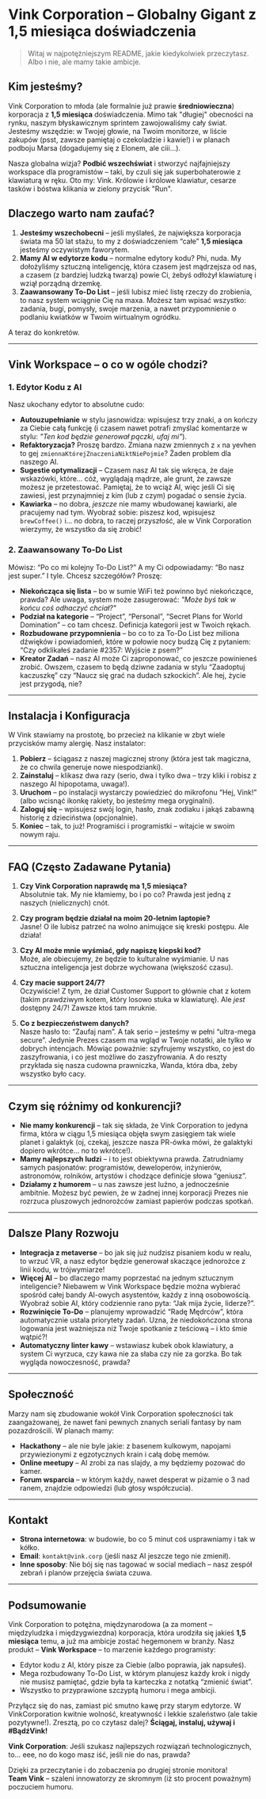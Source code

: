 # Vink Corporation – Globalny Gigant z **1,5 miesiąca** doświadczenia

> Witaj w najpotężniejszym README, jakie kiedykolwiek przeczytasz. Albo i nie, ale mamy takie ambicje.

## Kim jesteśmy? 

Vink Corporation to młoda (ale formalnie już prawie **średniowieczna**) korporacja z **1,5 miesiąca** doświadczenia. Mimo tak "długiej" obecności na rynku, naszym błyskawicznym sprintem zawojowaliśmy cały świat. Jesteśmy wszędzie: w Twojej głowie, na Twoim monitorze, w liście zakupów (psst, zawsze pamiętaj o czekoladzie i kawie!) i w planach podboju Marsa (dogadujemy się z Elonem, ale ciii...).

Nasza globalna wizja? **Podbić wszechświat** i stworzyć najfajniejszy workspace dla programistów – taki, by czuli się jak superbohaterowie z klawiaturą w ręku. Oto my: Vink. Królowie i królowe klawiatur, cesarze tasków i bóstwa klikania w zielony przycisk "Run".

## Dlaczego warto nam zaufać?

1. **Jesteśmy wszechobecni** – jeśli myślałeś, że największa korporacja świata ma 50 lat stażu, to my z doświadczeniem “całe” **1,5 miesiąca** jesteśmy oczywistym faworytem.
2. **Mamy AI w edytorze kodu** – normalne edytory kodu? Phi, nuda. My dołożyliśmy sztuczną inteligencję, która czasem jest mądrzejsza od nas, a czasem (z bardziej ludzką twarzą) powie Ci, żebyś odłożył klawiaturę i wziął porządną drzemkę. 
3. **Zaawansowany To-Do List** – jeśli lubisz mieć listę rzeczy do zrobienia, to nasz system wciągnie Cię na maxa. Możesz tam wpisać wszystko: zadania, bugi, pomysły, swoje marzenia, a nawet przypomnienie o podlaniu kwiatków w Twoim wirtualnym ogródku.

A teraz do konkretów.

---

## Vink Workspace – o co w ogóle chodzi?

### 1. Edytor Kodu z AI

Nasz ukochany edytor to absolutne cudo:
- **Autouzupełnianie** w stylu jasnowidza: wpisujesz trzy znaki, a on kończy za Ciebie całą funkcję (i czasem nawet potrafi zmyślać komentarze w stylu: *"Ten kod będzie generował pączki, ufaj mi"*).
- **Refaktoryzacja?** Proszę bardzo. Zmiana nazw zmiennych z `x` na yevhen to gej `zmiennaKtórejZnaczeniaNiktNiePojmie`? Żaden problem dla naszego AI.
- **Sugestie optymalizacji** – Czasem nasz AI tak się wkręca, że daje wskazówki, które… cóż, wyglądają mądrze, ale grunt, że zawsze możesz je przetestować. Pamiętaj, że to wciąż AI, więc jeśli Ci się zawiesi, jest przynajmniej z kim (lub z czym) pogadać o sensie życia.
- **Kawiarka** – no dobra, *jeszcze* nie mamy wbudowanej kawiarki, ale pracujemy nad tym. Wyobraź sobie: piszesz kod, wpisujesz `brewCoffee()` i… no dobra, to raczej przyszłość, ale w Vink Corporation wierzymy, że wszystko da się zrobić!

### 2. Zaawansowany To-Do List

Mówisz: “Po co mi kolejny To-Do List?” A my Ci odpowiadamy: “Bo nasz jest super.” I tyle. Chcesz szczegółów? Proszę:
- **Niekończąca się lista** – bo w sumie WiFi też powinno być niekończące, prawda? Ale uwaga, system może zasugerować: *"Może byś tak w końcu coś odhaczyć chciał?"*
- **Podział na kategorie** – “Project”, “Personal”, “Secret Plans for World Domination” – co tam chcesz. Definicja kategorii jest w Twoich rękach.
- **Rozbudowane przypomnienia** – bo co to za To-Do List bez miliona dźwięków i powiadomień, które w połowie nocy budzą Cię z pytaniem: “Czy odklikałeś zadanie #2357: Wyjście z psem?” 
- **Kreator Zadań** – nasz AI może Ci zaproponować, co jeszcze powinieneś zrobić. Owszem, czasem to będą dziwne zadania w stylu “Zaadoptuj kaczuszkę” czy “Naucz się grać na dudach szkockich”. Ale hej, życie jest przygodą, nie?

---

## Instalacja i Konfiguracja 

W Vink stawiamy na prostotę, bo przecież na klikanie w zbyt wiele przycisków mamy alergię. Nasz instalator:
1. **Pobierz** – ściągasz z naszej magicznej strony (która jest tak magiczna, że co chwila generuje nowe niespodzianki).
2. **Zainstaluj** – klikasz dwa razy (serio, dwa i tylko dwa – trzy kliki i robisz z naszego AI hipopotama, uwaga!).
3. **Uruchom** – po instalacji wystarczy powiedzieć do mikrofonu “Hej, Vink!” (albo wcisnąć ikonkę rakiety, bo jesteśmy mega oryginalni). 
4. **Zaloguj się** – wpisujesz swój login, hasło, znak zodiaku i jakąś zabawną historię z dzieciństwa (opcjonalnie).  
5. **Koniec** – tak, to już! Programiści i programistki – witajcie w swoim nowym raju.

---

## FAQ (Często Zadawane Pytania)

1. **Czy Vink Corporation naprawdę ma 1,5 miesiąca?**  
   Absolutnie tak. My nie kłamiemy, bo i po co? Prawda jest jedną z naszych (nielicznych) cnót.

2. **Czy program będzie działał na moim 20-letnim laptopie?**  
   Jasne! O ile lubisz patrzeć na wolno animujące się kreski postępu. Ale działa!

3. **Czy AI może mnie wyśmiać, gdy napiszę kiepski kod?**  
   Może, ale obiecujemy, że będzie to kulturalne wyśmianie. U nas sztuczna inteligencja jest dobrze wychowana (większość czasu).

4. **Czy macie support 24/7?**  
   Oczywiście! Z tym, że dział Customer Support to głównie chat z kotem (takim prawdziwym kotem, który losowo stuka w klawiaturę). Ale *jest* dostępny 24/7! Zawsze ktoś tam mruknie.

5. **Co z bezpieczeństwem danych?**  
   Nasze hasło to: “Zaufaj nam”. A tak serio – jesteśmy w pełni “ultra-mega secure”. Jedynie Prezes czasem ma wgląd w Twoje notatki, ale tylko w dobrych intencjach. Mówiąc poważnie: szyfrujemy wszystko, co jest do zaszyfrowania, i co jest możliwe do zaszyfrowania. A do reszty przykłada się nasza cudowna prawniczka, Wanda, która dba, żeby wszystko było cacy.

---

## Czym się różnimy od konkurencji?

- **Nie mamy konkurencji** – tak się składa, że Vink Corporation to jedyna firma, która w ciągu 1,5 miesiąca objęła swym zasięgiem tak wiele planet i galaktyk (oj, czekaj, jeszcze nasza PR-ówka mówi, że galaktyki dopiero wkrótce… no to wkrótce!). 
- **Mamy najlepszych ludzi** – i to jest obiektywna prawda. Zatrudniamy samych pasjonatów: programistów, deweloperów, inżynierów, astronomów, rolników, artystów i chodzące definicje słowa “geniusz”.  
- **Działamy z humorem** – u nas zawsze jest luźno, a jednocześnie ambitnie. Możesz być pewien, że w żadnej innej korporacji Prezes nie rozrzuca pluszowych jednorożców zamiast papierów podczas spotkań.

---

## Dalsze Plany Rozwoju

- **Integracja z metaverse** – bo jak się już nudzisz pisaniem kodu w realu, to wrzuć VR, a nasz edytor będzie generował skaczące jednorożce z linii kodu, w trójwymiarze! 
- **Więcej AI** – bo dlaczego mamy poprzestać na jednym sztucznym inteligencie? Niebawem w Vink Workspace będzie można wybierać spośród całej bandy AI-owych asystentów, każdy z inną osobowością. Wyobraź sobie AI, który codziennie rano pyta: “Jak mija życie, liderze?”. 
- **Rozwinięcie To-Do** – planujemy wprowadzić “Radę Mędrców”, która automatycznie ustala priorytety zadań. Uzna, że niedokończona strona logowania jest ważniejsza niż Twoje spotkanie z teściową – i kto śmie wątpić?! 
- **Automatyczny linter kawy** – wstawiasz kubek obok klawiatury, a system Ci wyrzuca, czy kawa nie za słaba czy nie za gorzka. Bo tak wygląda nowoczesność, prawda?

---

## Społeczność

Marzy nam się zbudowanie wokół Vink Corporation społeczności tak zaangażowanej, że nawet fani pewnych znanych seriali fantasy by nam pozazdrościli. W planach mamy:
- **Hackathony** – ale nie byle jakie: z basenem kulkowym, napojami przywiezionymi z egzotycznych krain i całą dobę memów.  
- **Online meetupy** – AI zrobi za nas slajdy, a my będziemy pozować do kamer. 
- **Forum wsparcia** – w którym każdy, nawet desperat w piżamie o 3 nad ranem, znajdzie odpowiedzi (lub głosy współczucia).

---

## Kontakt

- **Strona internetowa**: w budowie, bo co 5 minut coś usprawniamy i tak w kółko.  
- **Email**: `kontakt@vink.corp` (jeśli nasz AI jeszcze tego nie zmienił).  
- **Inne sposoby**: Nie bój się nas tagować w social mediach – nasz zespół zebrań i planów przejęcia świata czuwa. 

---

## Podsumowanie

Vink Corporation to potężna, międzynarodowa (a za moment – międzyludzka i międzygwiezdna) korporacja, która urodziła się jakieś **1,5 miesiąca** temu, a już ma ambicje zostać hegemonem w branży. Nasz produkt – **Vink Workspace** – to marzenie każdego programisty:

- Edytor kodu z AI, który pisze za Ciebie (albo poprawia, jak napsułeś).
- Mega rozbudowany To-Do List, w którym planujesz każdy krok i nigdy nie musisz pamiętać, gdzie była ta karteczka z notatką “zmienić świat”.
- Wszystko to przyprawione szczyptą humoru i mega ambicji.

Przyłącz się do nas, zamiast pić smutno kawę przy starym edytorze. W VinkCorporation kwitnie wolność, kreatywność i lekkie szaleństwo (ale takie pozytywne!). Zresztą, po co czytasz dalej? **Ściągaj, instaluj, używaj i #BądźVink!**

**Vink Corporation**: Jeśli szukasz najlepszych rozwiązań technologicznych, to… eee, no do kogo masz iść, jeśli nie do nas, prawda?

Dzięki za przeczytanie i do zobaczenia po drugiej stronie monitora!  
**Team Vink** – szaleni innowatorzy ze skromnym (iż sto procent poważnym) poczuciem humoru.
